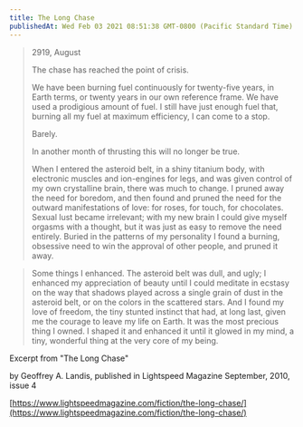 ```yaml
---
title: The Long Chase
publishedAt: Wed Feb 03 2021 08:51:38 GMT-0800 (Pacific Standard Time)
---
```


> 2919, August
>
> The chase has reached the point of crisis.
>
> We have been burning fuel continuously for twenty-five years, in Earth terms, or twenty years in our own reference frame. We have used a prodigious amount of fuel. I still have just enough fuel that, burning all my fuel at maximum efficiency, I can come to a stop.
>
> Barely.
>
> In another month of thrusting this will no longer be true.
>
> When I entered the asteroid belt, in a shiny titanium body, with electronic muscles and ion-engines for legs, and was given control of my own crystalline brain, there was much to change. I pruned away the need for boredom, and then found and pruned the need for the outward manifestations of love: for roses, for touch, for chocolates. Sexual lust became irrelevant; with my new brain I could give myself orgasms with a thought, but it was just as easy to remove the need entirely. Buried in the patterns of my personality I found a burning, obsessive need to win the approval of other people, and pruned it away.

> Some things I enhanced. The asteroid belt was dull, and ugly; I enhanced my appreciation of beauty until I could meditate in ecstasy on the way that shadows played across a single grain of dust in the asteroid belt, or on the colors in the scattered stars. And I found my love of freedom, the tiny stunted instinct that had, at long last, given me the courage to leave my life on Earth. It was the most precious thing I owned. I shaped it and enhanced it until it glowed in my mind, a tiny, wonderful thing at the very core of my being.

Excerpt from "The Long Chase"

by Geoffrey A. Landis, published in Lightspeed Magazine September, 2010, issue 4

[https://www.lightspeedmagazine.com/fiction/the-long-chase/](https://www.lightspeedmagazine.com/fiction/the-long-chase/)
